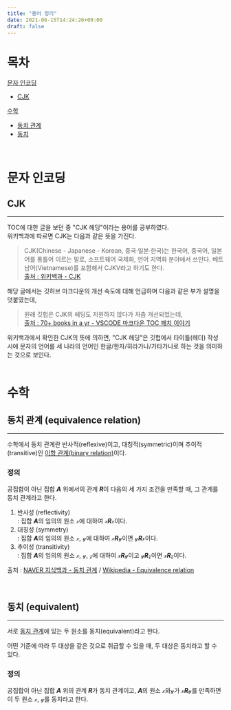 ```yaml
---
title: "용어 정리"
date: 2021-06-15T14:24:26+09:00
draft: false
---
```


# 목차
[문자 인코딩](#문자-인코딩)
* [CJK](#CJK)  

[수학](#수학)
* [동치 관계](#동치-관계-equivalence-relation)
* [동치](#동치-equivalent)

<br>

# 문자 인코딩
## CJK
---
TOC에 대한 글을 보던 중 "CJK 헤딩"이라는 용어를 공부하였다.  
위키백과에 따르면 CJK는 다음과 같은 뜻을 가진다.
> CJK(Chinese - Japanese - Korean, 중국·일본·한국)는 한국어, 중국어, 일본어를 통틀어 이르는 말로, 소프트웨어 국제화, 언어 지역화 분야에서 쓰인다. 베트남어(Vietnamese)를 포함해서 CJKV라고 하기도 한다.  
[출처 : 위키백과 - CJK](https://ko.wikipedia.org/wiki/CJK "바로가기")  

해당 글에서는 깃허브 마크다운의 개선 속도에 대해 언급하며 다음과 같은 부가 설명을 덧붙였는데, 
> 원래 깃헙은 CJK의 헤딩도 지원하지 않다가 차츰 개선되었는데,  
[출처 : 70+ books in a yr - VSCODE 마크다운 TOC 패치 이야기](https://likejazz.com/post/168599922150/vscode-%EB%A7%88%ED%81%AC%EB%8B%A4%EC%9A%B4-toc-%ED%8C%A8%EC%B9%98-%EC%9D%B4%EC%95%BC%EA%B8%B0 "바로가기")  

위키백과에서 확인한 CJK의 뜻에 의하면, "CJK 헤딩"은 깃헙에서 타이틀(헤더) 작성 시에 문자의 언어를 세 나라의 언어인 한글/한자/히라가나/가타가나로 하는 것을 의미하는 것으로 보인다.  
<br>

# 수학
## 동치 관계 (equivalence relation)
---
수학에서 동치 관계란 반사적(reflexive)이고, 대칭적(symmetric)이며 추이적(transitive)인 [이항 관계(binary relation)](https://en.wikipedia.org/wiki/Binary_relation "Wikipedia - Binary relation")이다.  

### **정의**
공집합이 아닌 집합 ***A*** 위에서의 관계 ***R***이 다음의 세 가지 조건을 만족할 때, 그 관계를 동치 관계라고 한다.

1. 반사성 (reflectivity)  
: 집합 ***A***의 임의의 원소 &xscr;에 대하여 &xscr;***R***&xscr;이다.
2. 대칭성 (symmetry)  
: 집합 ***A***의 임의의 원소 &xscr;, &yscr;에 대하여 &xscr;***R***&yscr;이면 &yscr;***R***&xscr;이다.
3. 추이성 (transitivity)  
: 집합 ***A***의 임의의 원소 &xscr;, &yscr;, &zscr;에 대하여 &xscr;***R***&yscr;이고 &yscr;***R***&zscr;이면 &xscr;***R***&zscr;이다.

출처 : [NAVER 지식백과 - 동치 관계](https://terms.naver.com/entry.naver?cid=47324&docId=3338488&ref=y&categoryId=47324 "바로가기") / [Wikipedia - Equivalence relation](https://en.wikipedia.org/wiki/Equivalence_relation "바로가기")

<br>

## 동치 (equivalent)
---
서로 [동치 관계](#동치-관계-equivalence-relation)에 있는 두 원소를 동치(equivalent)라고 한다.  

어떤 기준에 따라 두 대상을 같은 것으로 취급할 수 있을 때, 두 대상은 동치라고 할 수 있다.

### **정의**
공집합이 아닌 집합 ***A*** 위의 관계 ***R***가 동치 관계이고, ***A***의  원소 &xscr;와&yscr;가 &xscr;***R***&yscr;를 만족하면 이 두 원소 &xscr;, &yscr;를 동치라고 한다.

<br>
